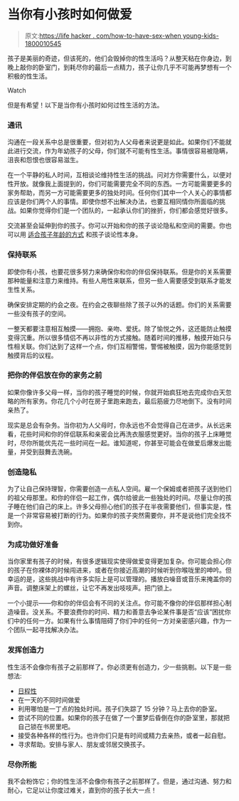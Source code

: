# 当你有小孩时如何做爱

> 原文:[https://life hacker . com/how-to-have-sex-when young-kids-1800010545](https://lifehacker.com/how-to-have-sex-when-you-have-young-kids-1800010545)

孩子是美丽的奇迹，但该死的，他们会毁掉你的性生活吗？从整天粘在你身边，到晚上敲你的卧室门，到耗尽你的最后一点精力，孩子让你几乎不可能再梦想有一个积极的性生活。

Watch

但是有希望！以下是当你有小孩时如何过性生活的方法。

### 通讯

沟通在一段关系中总是很重要，但对初为人父母者来说更是如此。如果你们不能就此进行交流，作为年幼孩子的父母，你们就不可能有性生活。事情很容易被隐瞒，沮丧和怨恨也很容易滋生。

在一个平静的私人时间，互相谈论维持性生活的挑战。问对方你需要什么，以便对性开放。就像我上面提到的，你们可能需要完全不同的东西。一方可能需要更多的家务帮助，而另一方可能需要更多的独处时间。任何你们其中一个人关心的事情都应该是你们两个人的事情。即使你想不出解决办法，也要互相同情你所面临的挑战。如果你觉得你们是一个团队的，一起承认你们的挫折，你们都会感觉好很多。

交流甚至会延伸到你的孩子。你可以开始和你的孩子谈论隐私和空间的需要。你也可以用 [适合孩子年龄的方式](http://offspring.lifehacker.com/how-to-talk-to-young-kids-about-sex-1795765539) 和孩子谈论性本身。

### 保持联系

即使你有小孩，也要花很多努力来确保你和你的伴侣保持联系。但是你的关系需要那种能量和注意力来维持。有些人用性来联系，但另一些人需要感受到联系才能发生性关系。

确保安排定期的约会之夜。在约会之夜聊些除了孩子以外的话题。你们的关系需要一些没有孩子的空间。

一整天都要注意相互触摸——拥抱、亲吻、爱抚。除了愉悦之外，这还能防止触摸变得沉重。所以很多情侣不再以非性的方式接触。随着时间的推移，触摸开始只与性相关联。你们达到了这样一个点，你们互相警惕，警惕被触摸，因为你能感觉到触摸背后的议程。

### 把你的伴侣放在你的家务之前

如果你像许多父母一样，当你的孩子睡觉的时候，你就开始疯狂地去完成你白天忽略的所有家务。你花几个小时在房子里跑来跑去，最后筋疲力尽地倒下。没有时间亲热了。

现实是总会有杂务。当你初为人父母时，你永远也不会觉得自己在进步。从长远来看，花些时间和你的伴侣联系和亲密会比再洗衣服感觉更好。当你的孩子上床睡觉时，尽你所能优先花一些时间在一起。谁知道呢，你甚至可能会在做爱后爆发出能量，并受到鼓舞去洗碗。

### 创造隐私

为了让自己保持理智，你需要创造一点私人空间。雇一个保姆或者把孩子送到他们的祖父母那里。和你的伴侣一起工作，偶尔给彼此一些独处的时间。尽量让你的孩子睡在他们自己的床上。许多父母担心他们的孩子在半夜需要他们，但事实是，性是一个非常容易被打断的行为。如果你的孩子突然需要你，并不是说他们完全找不到你。

### 为成功做好准备

当你家里有孩子的时候，有很多逻辑现实使得做爱变得更加复杂。你可能会担心你的孩子在你裸体的时候闯进来，或者在你接近高潮的时候听到你喉咙里的呻吟。但幸运的是，这些挑战中有许多实际上是可以管理的。播放白噪音或音乐来掩盖你的声音。调整床架上的螺丝，让它不再发出吱吱声。把门锁上。

一个小提示——你和你的伴侣会有不同的关注点。你可能不像你的伴侣那样担心制造噪音。没关系。不要浪费你的时间、精力和善意去争论某件事是否“应该”困扰你们中的任何一方。如果有什么事情阻碍了你们中的任何一方对亲密感兴趣，作为一个团队一起寻找解决办法。

### 发挥创造力

性生活不会像你有孩子之前那样了。你必须更有创造力，少一些挑剔。以下是一些想法:

*   [日程性](http://lifehacker.com/how-to-schedule-sex-and-still-enjoy-it-1797016256)
*   在一天的不同时间做爱
*   利用哪怕是一丁点的独处时间。孩子们失踪了 15 分钟？马上去你的卧室。
*   尝试不同的位置。如果你的孩子在做了一个噩梦后昏倒在你的卧室里，那就把自己锁在书房里吧。
*   接受各种各样的性行为。也许你们只是有时间或精力去亲热，或者一起自慰。
*   寻求帮助。安排与家人、朋友或邻居交换孩子。

### 尽你所能

我不会粉饰它；你的性生活不会像你有孩子之前那样了。但是，通过沟通、努力和耐心，它足以让你度过难关，直到你的孩子长大一点！